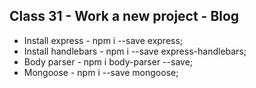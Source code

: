 <h2> Class 31 - Work a new project - Blog  </h2>

* Install express - npm i --save express;
* Install handlebars - npm i --save express-handlebars;
* Body parser - npm i body-parser --save;
* Mongoose - npm i --save mongoose;